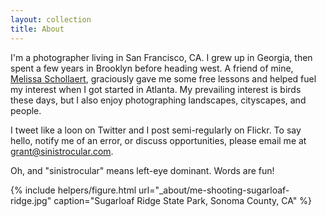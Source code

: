 ```yaml
---
layout: collection
title: About
---
```


I'm a photographer living in San Francisco, CA. I grew up in Georgia, then spent a few years in Brooklyn before heading west. A friend of mine, [Melissa Schollaert](http://msp-photography.com/), graciously gave me some free lessons and helped fuel my interest when I got started in Atlanta. My prevailing interest is birds these days, but I also enjoy photographing landscapes, cityscapes, and people.

I tweet like a loon on Twitter and I post semi-regularly on Flickr. To say hello, notify me of an error, or discuss opportunities, please email me at grant@sinistrocular.com.

Oh, and "sinistrocular" means left-eye dominant. Words are fun!

{% include helpers/figure.html
url="_about/me-shooting-sugarloaf-ridge.jpg"
caption="Sugarloaf Ridge State Park, Sonoma County, CA" %}

